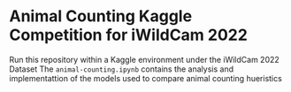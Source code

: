 # Animal Counting Kaggle Competition for iWildCam 2022
Run this repository within a Kaggle environment under the iWildCam 2022 Dataset
The `animal-counting.ipynb` contains the analysis and implementattion of the models used to compare animal counting hueristics
